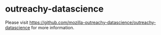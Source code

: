# outreachy-datascience

Please visit https://github.com/mozilla-outreachy-datascience/outreachy-datascience for more information.
